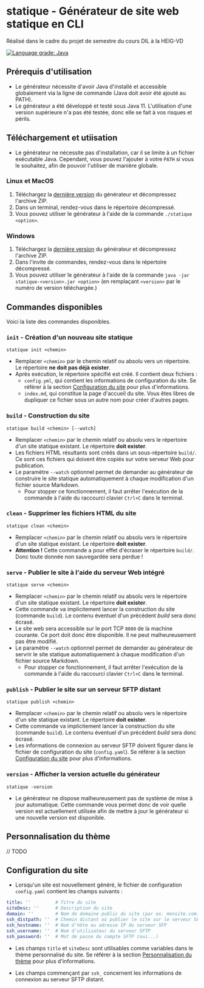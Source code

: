 # statique - Générateur de site web statique en CLI
Réalisé dans le cadre du projet de semestre du cours DIL à la HEIG-VD

[![Language grade: Java](https://img.shields.io/lgtm/grade/java/g/dil-classroom/projet-bailat_huart_mirabile_praz.svg?logo=lgtm&logoWidth=18)](https://lgtm.com/projects/g/dil-classroom/projet-bailat_huart_mirabile_praz/context:java)

## Prérequis d'utilisation

- Le générateur nécessite d'avoir Java d'installé et accessible globalement via la ligne de commande (Java doit avoir été ajouté au PATH).
- Le générateur a été développé et testé sous Java 11. L'utilisation d'une version supérieure n'a pas été testée, donc elle se fait à vos risques et périls.

## Téléchargement et utiisation

- Le générateur ne nécessite pas d'installation, car il se limite à un fichier exécutable Java. Cependant, vous pouvez l'ajouter à votre `PATH` si vous le souhaitez, afin de pouvoir l'utiliser de manière globale.

### Linux et MacOS

1. Téléchargez la [dernière version](https://github.com/dil-classroom/projet-bailat_huart_mirabile_praz/releases) du générateur et décompressez l'archive ZIP.
2. Dans un terminal, rendez-vous dans le répertoire décompressé.
3. Vous pouvez utiliser le générateur à l'aide de la commande `./statique <option>`.

### Windows

1. Téléchargez la [dernière version](https://github.com/dil-classroom/projet-bailat_huart_mirabile_praz/releases) du générateur et décompressez l'archive ZIP.
2. Dans l'invite de commandes, rendez-vous dans le répertoire décompressé.
3. Vous pouvez utiliser le générateur à l'aide de la commande `java -jar statique-<version>.jar <option>` (en remplaçant `<version>` par le numéro de version téléchargée.)

## Commandes disponibles

Voici la liste des commandes disponibles.

### `init` - Création d'un nouveau site statique

```text
statique init <chemin>
```

- Remplacer `<chemin>` par le chemin relatif ou absolu vers un répertoire. Le répertoire **ne doit pas déjà exister**.
- Après exécution, le répertoire spécifié est créé. Il contient deux fichiers :
  - `config.yml`, qui contient les informations de configuration du site. Se référer à la section [Configuration du site](#configuration-du-site) pour plus d'informations.
  - `index.md`, qui constitue la page d'accueil du site. Vous êtes libres de dupliquer ce fichier sous un autre nom pour créer d'autres pages.

### `build` - Construction du site

```text
statique build <chemin> [--watch]
```

- Remplacer `<chemin>` par le chemin relatif ou absolu vers le répertoire d'un site statique existant. Le répertoire **doit exister**.
- Les fichiers HTML résultants sont créés dans un sous-répertoire `build/`. Ce sont ces fichiers qui doivent être copiés sur votre serveur Web pour publication.
- Le paramètre `--watch` optionnel permet de demander au générateur de construire le site statique automatiquement à chaque modification d'un fichier source Markdown.
  - Pour stopper ce fonctionnement, il faut arrêter l'exécution de la commande à l'aide du raccourci clavier `Ctrl+C` dans le terminal.

### `clean` - Supprimer les fichiers HTML du site 

```text
statique clean <chemin>
```

- Remplacer `<chemin>` par le chemin relatif ou absolu vers le répertoire d'un site statique existant. Le répertoire **doit exister**.
- **Attention !** Cette commande a pour effet d'écraser le répertoire `build/`. Donc toute donnée non sauvegardée sera perdue !


### `serve` - Publier le site à l'aide du serveur Web intégré

```text
statique serve <chemin>
```

- Remplacer `<chemin>` par le chemin relatif ou absolu vers le répertoire d'un site statique existant. Le répertoire **doit exister**.
- Cette commande va implicitement lancer la construction du site (commande `build`). Le contenu éventuel d'un précédent *build* sera donc écrasé.
- Le site web sera accessible sur le port TCP `8080` de la machine courante. Ce port doit donc être disponible. Il ne peut malheureusement pas être modifié.
- Le paramètre `--watch` optionnel permet de demander au générateur de servrir le site statique automatiquement à chaque modification d'un fichier source Markdown.
  - Pour stopper ce fonctionnement, il faut arrêter l'exécution de la commande à l'aide du raccourci clavier `Ctrl+C` dans le terminal.

### `publish` - Publier le site sur un serveur SFTP distant

```text
statique publish <chemin>
```

- Remplacer `<chemin>` par le chemin relatif ou absolu vers le répertoire d'un site statique existant. Le répertoire **doit exister**.
- Cette commande va implicitement lancer la construction du site (commande `build`). Le contenu éventuel d'un précédent *build* sera donc écrasé.
- Les informations de connexion au serveur SFTP doivent figurer dans le fichier de configuration du site (`config.yaml`). Se référer à la section [Configuration du site](#configuration-du-site) pour plus d'informations.

### `version` - Afficher la version actuelle du générateur

```text
statique -version
```

- Le générateur ne dispose malheureusement pas de système de mise à jour automatique. Cette commande vous permet donc de voir quelle version est actuellement utilisée afin de mettre à jour le générateur si une nouvelle version est disponible.

## Personnalisation du thème

// TODO

## Configuration du site

- Lorsqu'un site est nouvellement généré, le fichier de configuration `config.yaml` contient les champs suivants :

```yaml
title: ''         # Titre du site
siteDesc: ''      # Description du site
domain: ''        # Nom de domaine public du site (par ex. monsite.com)
ssh_distpath: ''  # Chemin distant où publier le site sur le serveur SFTP
ssh_hostname: ''  # Nom d'hôte ou adresse IP du serveur SFP
ssh_username: ''  # Nom d'utilisateur du serveur SFTP
ssh_password: ''  # Mot de passe du compte SFTP (oui...) 
```

- Les champs `title` et `siteDesc` sont utilisables comme variables dans le thème personnalisé du site. Se référer à la section [Personnalisation du thème](#personnalisation-du-theme) pour plus d'informations.

- Les champs commençant par `ssh_` concernent les informations de connexion au serveur SFTP distant.